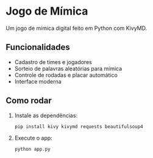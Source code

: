 # Jogo de Mímica

Um jogo de mímica digital feito em Python com KivyMD.

## Funcionalidades

- Cadastro de times e jogadores
- Sorteio de palavras aleatórias para mímica
- Controle de rodadas e placar automático
- Interface moderna

## Como rodar

1. Instale as dependências:
   ```
   pip install kivy kivymd requests beautifulsoup4
   ```

2. Execute o app:
   ```
   python app.py
   ```


